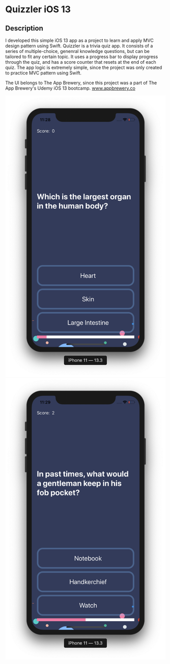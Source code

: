 #  Quizzler iOS 13

## Description

I developed this simple iOS 13 app as a project to learn and apply MVC design pattern using Swift.
Quizzler is a trivia quiz app. It consists of a series of multiple-choice, genenral knowledge questions, but can be tailored to fit any certain topic. It uses a progress bar to display progress through the quiz, and has a score counter that resets at the end of each quiz. The app logic is extremely simple, since the project was only created to practice MVC pattern using Swift.

The UI belongs to The App Brewery, since this project was a part of The App Brewery's Udemy iOS 13 bootcamp. www.appbrewery.co

![Screen shot 1](Documentation/Screen-shot-1.png) ![Screen shot 2](Documentation/Screen-shot-2.png)
